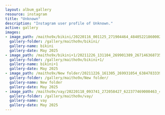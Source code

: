 ```yaml
---
layout: album_gallery
resource: instagram
title: "Unknown"
description: "Instagram user profile of Unknown."
active: gallery
images: 
- image_path: /maitho9x/bikini/20220116_001125_271904464_4840522186000284_5561984548454028347_n.jpg
  gallery-folder: /gallery/maitho9x/bikini/
  gallery-name: bikini
  gallery-date: May 2025
- image_path: /maitho9x/bikini+1/20211226_131104_269901389_267146368735941_4657377446117234078_n.jpg
  gallery-folder: /gallery/maitho9x/bikini+1/
  gallery-name: bikini+1
  gallery-date: May 2025
- image_path: /maitho9x/New folder/20211226_161305_269931054_638478333937857_3764819903471248887_n.jpg
  gallery-folder: /gallery/maitho9x/New folder/
  gallery-name: New folder
  gallery-date: May 2025
- image_path: /maitho9x/vay/20220118_093741_272058427_622377469000463_491538663819127580_n.jpg
  gallery-folder: /gallery/maitho9x/vay/
  gallery-name: vay
  gallery-date: May 2025
---
```

